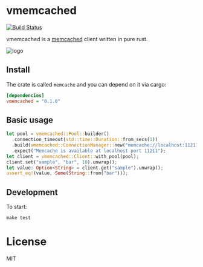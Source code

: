 # vmemcached

[![Build Status](https://travis-ci.org/vinted/vmemcached.svg?branch=master)](https://travis-ci.org/vinted/vmemcached)

vmemcached is a [memcached](https://memcached.org/) client written in pure rust.

![logo](https://cloudflare-ipfs.com/ipfs/QmY2otmZFbrLfCQZ2JG8bsEsMGegHrh8WgupcyTcyoShiS)

## Install

The crate is called `memcache` and you can depend on it via cargo:

```ini
[dependencies]
vmemcached = "0.1.0"
```
## Basic usage

```rust
let pool = vmemcached::Pool::builder()
  .connection_timeout(std::time::Duration::from_secs(1))
  .build(vmemcached::ConnectionManager::new("memcache://localhost:11211").unwrap())
  .expect("Memcache is available at localhost port 11211");
let client = vmemcached::Client::with_pool(pool);
client.set("sample", "bar", 10).unwrap();
let value: Option<String> = client.get("sample").unwrap();
assert_eq!(value, Some(String::from("bar")));
```

## Development

To start:

```shell
make test
```

# License

MIT
